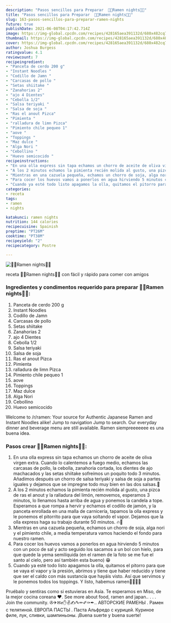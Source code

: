 ```yaml
---
description: "Pasos sencillos para Preparar  🍜🎌Ramen nights🎌🍜"
title: "Pasos sencillos para Preparar  🍜🎌Ramen nights🎌🍜"
slug: 163-pasos-sencillos-para-preparar-ramen-nights
future: true
publishDate: 2021-06-08T04:17:42.714Z
image: https://img-global.cpcdn.com/recipes/428165aea391132d/680x482cq70/ramen-nights-foto-principal.jpg
thumbnail: https://img-global.cpcdn.com/recipes/428165aea391132d/680x482cq70/ramen-nights-foto-principal.jpg
cover: https://img-global.cpcdn.com/recipes/428165aea391132d/680x482cq70/ramen-nights-foto-principal.jpg
author: Joshua Burgess
ratingvalue: 4.1
reviewcount: 7
recipeingredient:
- "Panceta de cerdo 200 g"
- "Instant Noodles "
- "Codillo de Jamn "
- "Carcasas de pollo "
- "Setas shiitake "
- "Zanahorias 2"
- "ajo 4 Dientes"
- "Cebolla 1/2"
- "Salsa teriyaki "
- "Salsa de soja "
- "Ras el anout Pizca"
- "Pimienta "
- "ralladura de limn Pizca"
- "Pimiento chile pequeo 1"
- "aove "
- "Toppings "
- "Maz dulce "
- "Alga Nori "
- "Cebollino "
- "Huevo semicocido "
recipeinstructions:
- "En una olla express sin tapa echamos un chorro de aceite de oliva virgen extra. Cuando lo calentemos a fuego medio, echamos las carcasas de pollo, la cebolla, zanahoria cortada, los dientes de ajo machacados y las setas shiitake sofreímos un poquito todo 3 minutos. Añadimos después un chorro de salsa teriyaki y salsa de soja a partes iguales y dejamos que se impregne todo muy bien en las dos salsas.🍜"
- "A los 2 minutos echamos la pimienta recién molida al gusto, una pizca de ras el anout y la ralladura del limón, removemos, esperamos 3 minutos, lo llenamos hasta arriba de agua y ponemos la candela a tope. Esperamos a que rompa a hervir y echamos el codillo de jamón, y la panceta enrollada en una malla de carnicería, tapamos la olla express y le ponemos el pitorrito para que vaya soltando el vapor. Dejamos que la olla express haga su trabajo durante 50 minutos. 🔥🍜"
- "Mientras en una cazuela pequeña, echamos un chorro de soja, alga nori y el pimiento chile, a media temperatura vamos haciendo el fondo para nuestro ramen."
- "Para cocer los huevos vamos a ponerlos en agua hirviendo 5 minutos con un poco de sal y acto seguido los sacamos a un bol con hielo, para que quede la yema semilíquida (en el ramen de la foto se me fue el santo al cielo, pero así también esta bueno) 😁"
- "Cuando ya esté todo listo apagamos la olla, quitamos el pitorro para que se vaya el vapor y la presión, abrimos y tiene que haber reducido y tiene que ser el caldo con más sustancia que hayáis visto. Así que servimos y le ponemos todos los toppings. Y listo, habemus ramen🍜🍜🍜🍜"
categories:
- receta
tags:
- ramen
- nights

katakunci: ramen nights 
nutrition: 144 calories
recipecuisine: Spainish
preptime: "PT26M"
cooktime: "PT38M"
recipeyield: "2"
recipecategory: Postre

---
```



![🍜🎌Ramen nights🎌🍜](https://img-global.cpcdn.com/recipes/428165aea391132d/680x482cq70/ramen-nights-foto-principal.jpg)

receta 🍜🎌Ramen nights🎌🍜 con fácil y rápido para comer con amigos

<!--inarticleads1-->

### Ingredientes y condimentos requerido para preparar 🍜🎌Ramen nights🎌🍜:

1. Panceta de cerdo 200 g
1. Instant Noodles 
1. Codillo de Jamn 
1. Carcasas de pollo 
1. Setas shiitake 
1. Zanahorias 2
1. ajo 4 Dientes
1. Cebolla 1/2
1. Salsa teriyaki 
1. Salsa de soja 
1. Ras el anout Pizca
1. Pimienta 
1. ralladura de limn Pizca
1. Pimiento chile pequeo 1
1. aove 
1. Toppings 
1. Maz dulce 
1. Alga Nori 
1. Cebollino 
1. Huevo semicocido 

Welcome to /r/ramen: Your source for Authentic Japanese Ramen and Instant Noodles alike! Jump to navigation Jump to search. Our everyday dinner and beverage menu are still available. Ramen siempreeeeeee es una buena idea. 

<!--inarticleads2-->

### Pasos crear 🍜🎌Ramen nights🎌🍜:

1. En una olla express sin tapa echamos un chorro de aceite de oliva virgen extra. Cuando lo calentemos a fuego medio, echamos las carcasas de pollo, la cebolla, zanahoria cortada, los dientes de ajo machacados y las setas shiitake sofreímos un poquito todo 3 minutos. Añadimos después un chorro de salsa teriyaki y salsa de soja a partes iguales y dejamos que se impregne todo muy bien en las dos salsas.🍜
1. A los 2 minutos echamos la pimienta recién molida al gusto, una pizca de ras el anout y la ralladura del limón, removemos, esperamos 3 minutos, lo llenamos hasta arriba de agua y ponemos la candela a tope. Esperamos a que rompa a hervir y echamos el codillo de jamón, y la panceta enrollada en una malla de carnicería, tapamos la olla express y le ponemos el pitorrito para que vaya soltando el vapor. Dejamos que la olla express haga su trabajo durante 50 minutos. 🔥🍜
1. Mientras en una cazuela pequeña, echamos un chorro de soja, alga nori y el pimiento chile, a media temperatura vamos haciendo el fondo para nuestro ramen.
1. Para cocer los huevos vamos a ponerlos en agua hirviendo 5 minutos con un poco de sal y acto seguido los sacamos a un bol con hielo, para que quede la yema semilíquida (en el ramen de la foto se me fue el santo al cielo, pero así también esta bueno) 😁
1. Cuando ya esté todo listo apagamos la olla, quitamos el pitorro para que se vaya el vapor y la presión, abrimos y tiene que haber reducido y tiene que ser el caldo con más sustancia que hayáis visto. Así que servimos y le ponemos todos los toppings. Y listo, habemus ramen🍜🍜🍜🍜


Pruébalo y sentiras como si estuvieras en Asía. Te esperamos en Miso, de la mejor cocina coreana ❤️. See more about food, ramen and japan.. . . . Join the community. ✇✈✉✊✋✌✍✎✏✐✑✒.. АВТОРСКИЕ РАМЕНЫ . Рамен с телятиной. ЕВРОПА ПАСТЫ . Паста Альфредо с курицей. Куриное филе, лук, сливки, шампиньоны. 
¡Buena suerte y buena suerte!

